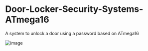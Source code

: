 # Door-Locker-Security-Systems-ATmega16
 A system to unlock a door using a password based on ATmega16
 
![image](https://user-images.githubusercontent.com/61350640/170149409-db84b841-4083-450f-a775-3e122ba7cfde.png)
